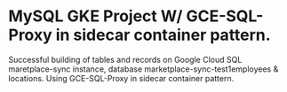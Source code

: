 # MySQL GKE Project W/ GCE-SQL-Proxy in sidecar container pattern.

Successful building of tables and records on Google Cloud SQL maretplace-sync instance, database marketplace-sync-test1employees & locations. Using GCE-SQL-Proxy in sidecar container pattern.
